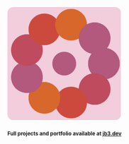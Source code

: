<a href="https://github.com/jb3/fractal"><img width="256px" src="fractal-20251102-015824.png"/></a>

<sub>**Full projects and portfolio available at [jb3.dev](https://jb3.dev/)**</sub>
